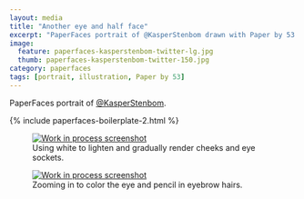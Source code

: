 ```yaml
---
layout: media
title: "Another eye and half face"
excerpt: "PaperFaces portrait of @KasperStenbom drawn with Paper by 53 on an iPad."
image: 
  feature: paperfaces-kasperstenbom-twitter-lg.jpg
  thumb: paperfaces-kasperstenbom-twitter-150.jpg
category: paperfaces
tags: [portrait, illustration, Paper by 53]
---
```


PaperFaces portrait of [@KasperStenbom](http://twitter.com/KasperStenbom).

{% include paperfaces-boilerplate-2.html %}

<figure>
	<a href="{{ site.url }}/images/paperfaces-kasperstenbom-process-1-lg.jpg"><img src="{{ site.url }}/images/paperfaces-kasperstenbom-process-1-600.jpg" alt="Work in process screenshot"></a>
	<figcaption>Using white to lighten and gradually render cheeks and eye sockets.</figcaption>
</figure>

<figure>
	<a href="{{ site.url }}/images/paperfaces-kasperstenbom-process-2-lg.jpg"><img src="{{ site.url }}/images/paperfaces-kasperstenbom-process-2-600.jpg" alt="Work in process screenshot"></a>
	<figcaption>Zooming in to color the eye and pencil in eyebrow hairs.</figcaption>
</figure>